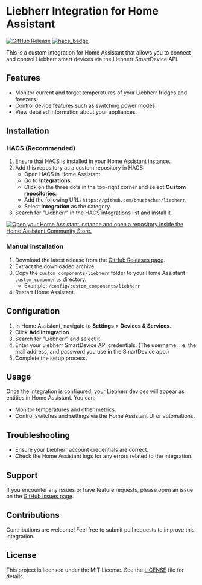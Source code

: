# Liebherr Integration for Home Assistant

[![GitHub Release](https://img.shields.io/github/v/release/bhuebschen/liebherr?style=flat-square)](https://github.com/bhuebschen/liebherr/releases)
[![hacs_badge](https://img.shields.io/badge/HACS-Custom-orange.svg?style=flat-square)](https://hacs.xyz/)

This is a custom integration for Home Assistant that allows you to connect and control Liebherr smart devices via the Liebherr SmartDevice API.

## Features
- Monitor current and target temperatures of your Liebherr fridges and freezers.
- Control device features such as switching power modes.
- View detailed information about your appliances.

## Installation

### HACS (Recommended)
1. Ensure that [HACS](https://hacs.xyz/) is installed in your Home Assistant instance.
2. Add this repository as a custom repository in HACS:
   - Open HACS in Home Assistant.
   - Go to **Integrations**.
   - Click on the three dots in the top-right corner and select **Custom repositories**.
   - Add the following URL: `https://github.com/bhuebschen/liebherr`.
   - Select **Integration** as the category.
3. Search for "Liebherr" in the HACS integrations list and install it.

[![Open your Home Assistant instance and open a repository inside the Home Assistant Community Store.](https://my.home-assistant.io/badges/hacs_repository.svg)](https://my.home-assistant.io/redirect/hacs_repository/?owner=bhuebschen&repository=liebherr&category=integration)


### Manual Installation
1. Download the latest release from the [GitHub Releases page](https://github.com/bhuebschen/liebherr/releases).
2. Extract the downloaded archive.
3. Copy the `custom_components/liebherr` folder to your Home Assistant `custom_components` directory.
   - Example: `/config/custom_components/liebherr`
4. Restart Home Assistant.

## Configuration
1. In Home Assistant, navigate to **Settings** > **Devices & Services**.
2. Click **Add Integration**.
3. Search for "Liebherr" and select it.
4. Enter your Liebherr SmartDevice API credentials. (The username, i.e. the mail address, and password  you use in the SmartDevice app.)
5. Complete the setup process.

## Usage
Once the integration is configured, your Liebherr devices will appear as entities in Home Assistant. You can:
- Monitor temperatures and other metrics.
- Control switches and settings via the Home Assistant UI or automations.

## Troubleshooting
- Ensure your Liebherr account credentials are correct.
- Check the Home Assistant logs for any errors related to the integration.

## Support
If you encounter any issues or have feature requests, please open an issue on the [GitHub Issues page](https://github.com/bhuebschen/liebherr/issues).

## Contributions
Contributions are welcome! Feel free to submit pull requests to improve this integration.

## License
This project is licensed under the MIT License. See the [LICENSE](https://github.com/bhuebschen/liebherr/blob/main/LICENSE) file for details.
